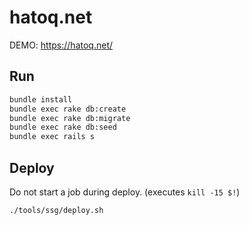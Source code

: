 # hatoq.net

DEMO: https://hatoq.net/

## Run

```bash
bundle install
bundle exec rake db:create
bundle exec rake db:migrate
bundle exec rake db:seed
bundle exec rails s
```

## Deploy

Do not start a job during deploy. (executes `kill -15 $!`)

```bash
./tools/ssg/deploy.sh
```
